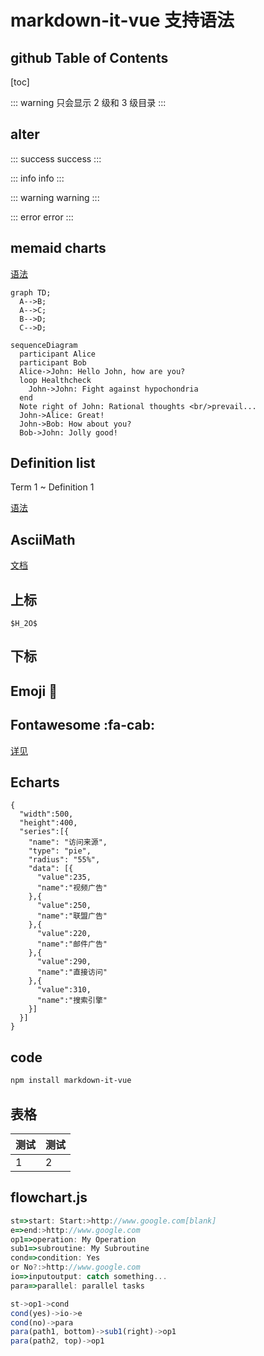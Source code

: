 # markdown-it-vue 支持语法

## github Table of Contents

[toc]

::: warning
只会显示 2 级和 3 级目录
:::

## alter

::: success
success
:::

::: info
info
:::

::: warning
warning
:::

::: error
error
:::

## memaid charts

[语法](http://knsv.github.io/mermaid/#flowcharts-basic-syntax)

```mermaid
graph TD;
  A-->B;
  A-->C;
  B-->D;
  C-->D;
```

```
sequenceDiagram
  participant Alice
  participant Bob
  Alice->John: Hello John, how are you?
  loop Healthcheck
    John->John: Fight against hypochondria
  end
  Note right of John: Rational thoughts <br/>prevail...
  John->Alice: Great!
  John->Bob: How about you?
  Bob->John: Jolly good!
```

## Definition list

Term 1
~ Definition 1

[语法](http://pandoc.org/README.html#definition-lists)

## AsciiMath

[文档](http://asciimath.org)

## 上标

`$H_2O$`

## 下标

<!-- `$29^{th}$` -->

## Emoji :panda_face:

## Fontawesome :fa-cab:

[详见](http://fontawesome.io/icons/)

## Echarts

```echarts
{
  "width":500,
  "height":400,
  "series":[{
    "name": "访问来源",
    "type": "pie",
    "radius": "55%",
    "data": [{
      "value":235,
      "name":"视频广告"
    },{
      "value":250,
      "name":"联盟广告"
    },{
      "value":220,
      "name":"邮件广告"
    },{
      "value":290,
      "name":"直接访问"
    },{
      "value":310,
      "name":"搜索引擎"
    }]
  }]
}
```

## code

```bash
npm install markdown-it-vue
```

## 表格

| 测试 | 测试 |
| ---- | ---- |
| 1    | 2    |

## flowchart.js

```flowchart.js
st=>start: Start:>http://www.google.com[blank]
e=>end:>http://www.google.com
op1=>operation: My Operation
sub1=>subroutine: My Subroutine
cond=>condition: Yes
or No?:>http://www.google.com
io=>inputoutput: catch something...
para=>parallel: parallel tasks

st->op1->cond
cond(yes)->io->e
cond(no)->para
para(path1, bottom)->sub1(right)->op1
para(path2, top)->op1
```

